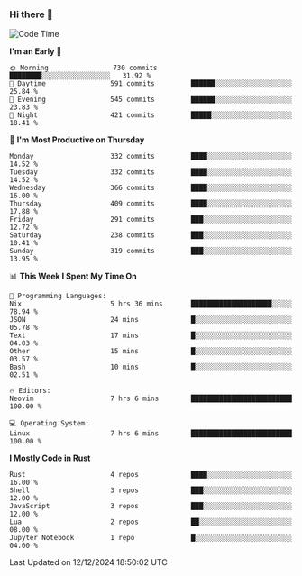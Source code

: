 ### Hi there 👋
<!--START_SECTION:waka-->
![Code Time](http://img.shields.io/badge/Code%20Time-350%20hrs%2019%20mins-blue)

**I'm an Early 🐤** 

```text
🌞 Morning                730 commits         ████████░░░░░░░░░░░░░░░░░   31.92 % 
🌆 Daytime                591 commits         ██████░░░░░░░░░░░░░░░░░░░   25.84 % 
🌃 Evening                545 commits         ██████░░░░░░░░░░░░░░░░░░░   23.83 % 
🌙 Night                  421 commits         █████░░░░░░░░░░░░░░░░░░░░   18.41 % 
```
📅 **I'm Most Productive on Thursday** 

```text
Monday                   332 commits         ████░░░░░░░░░░░░░░░░░░░░░   14.52 % 
Tuesday                  332 commits         ████░░░░░░░░░░░░░░░░░░░░░   14.52 % 
Wednesday                366 commits         ████░░░░░░░░░░░░░░░░░░░░░   16.00 % 
Thursday                 409 commits         ████░░░░░░░░░░░░░░░░░░░░░   17.88 % 
Friday                   291 commits         ███░░░░░░░░░░░░░░░░░░░░░░   12.72 % 
Saturday                 238 commits         ███░░░░░░░░░░░░░░░░░░░░░░   10.41 % 
Sunday                   319 commits         ███░░░░░░░░░░░░░░░░░░░░░░   13.95 % 
```


📊 **This Week I Spent My Time On** 

```text
💬 Programming Languages: 
Nix                      5 hrs 36 mins       ████████████████████░░░░░   78.94 % 
JSON                     24 mins             █░░░░░░░░░░░░░░░░░░░░░░░░   05.78 % 
Text                     17 mins             █░░░░░░░░░░░░░░░░░░░░░░░░   04.03 % 
Other                    15 mins             █░░░░░░░░░░░░░░░░░░░░░░░░   03.57 % 
Bash                     10 mins             █░░░░░░░░░░░░░░░░░░░░░░░░   02.51 % 

🔥 Editors: 
Neovim                   7 hrs 6 mins        █████████████████████████   100.00 % 

💻 Operating System: 
Linux                    7 hrs 6 mins        █████████████████████████   100.00 % 
```

**I Mostly Code in Rust** 

```text
Rust                     4 repos             ████░░░░░░░░░░░░░░░░░░░░░   16.00 % 
Shell                    3 repos             ███░░░░░░░░░░░░░░░░░░░░░░   12.00 % 
JavaScript               3 repos             ███░░░░░░░░░░░░░░░░░░░░░░   12.00 % 
Lua                      2 repos             ██░░░░░░░░░░░░░░░░░░░░░░░   08.00 % 
Jupyter Notebook         1 repo              █░░░░░░░░░░░░░░░░░░░░░░░░   04.00 % 
```




 Last Updated on 12/12/2024 18:50:02 UTC
<!--END_SECTION:waka-->

<!--
**YoganshSharma/YoganshSharma** is a ✨ _special_ ✨ repository because its `README.md` (this file) appears on your GitHub profile.

Here are some ideas to get you started:

- 🔭 I’m currently working on ...
- 🌱 I’m currently learning ...
- 👯 I’m looking to collaborate on ...
- 🤔 I’m looking for help with ...
- 💬 Ask me about ...
- 📫 How to reach me: ...
- 😄 Pronouns: ...
- ⚡ Fun fact: ...
-->
